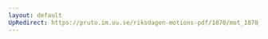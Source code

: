 ```yaml
---
layout: default
UpRedirect: https://pruto.im.uu.se/riksdagen-motions-pdf/1870/mot_1870__ak__116.pdf
---
```

